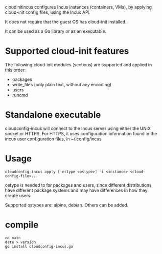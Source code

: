 cloudinitincus configures Incus instances (containers, VMs), by
applying cloud-init config files, using the Incus API.

It does not require that the guest OS has cloud-init installed.

It can be used as a Go library or as an executable.

# Supported cloud-init features
The following cloud-init modules (sections) are supported and applied in this order:

- packages
- write_files (only plain text, without any encoding)
- users
- runcmd

# Standalone executable
cloudconfig-incus will connect to the Incus server
using either the UNIX socket or HTTPS.
For HTTPS, it uses configuration information found in the incus user configuration files,
in ~/.config/incus

# Usage
```
cloudconfig-incus apply [-ostype <ostype>] -i <instance> <cloud-config-file>...
```
ostype is needed to for packages and users, since different distributions have
different package systems and may have differences in how they create users.

Supported ostypes are: alpine, debian.  Others can be added.
  
# compile

```
cd main
date > version
go install cloudconfig-incus.go
```
